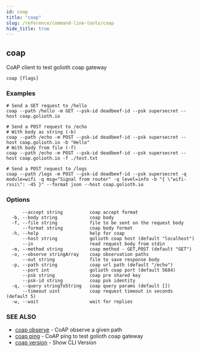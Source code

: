 ```yaml
---
id: coap
title: "coap"
slug: /reference/command-line-tools/coap
hide_title: true
---
```


## coap

CoAP client to test golioth coap gateway

```
coap [flags]
```

### Examples

```
# Send a GET request to /hello
coap --path /hello -m GET --psk-id deadbeef-id --psk supersecret --host coap.golioth.io

# Send a POST request to /echo
# With body as string (-b)
coap --path /echo -m POST --psk-id deadbeef-id --psk supersecret --host coap.golioth.io -b "Hello"
# With body from file (-f)
coap --path /echo -m POST --psk-id deadbeef-id --psk supersecret --host coap.golioth.io -f ./test.txt

# Send a POST request to /logs
coap --path /logs -m POST --psk-id deadbeef-id --psk supersecret -q module=wifi -q msg="Signal from router" -q level=info -b "{ \"wifi-rssi\": -45 }" --format json --host coap.golioth.io
```

### Options

```
      --accept string          coap accept format
  -b, --body string            coap body
  -f, --file string            file to be sent on the request body
      --format string          coap body format
  -h, --help                   help for coap
      --host string            golioth coap host (default "localhost")
      --in                     read request body from stdin
  -m, --method string          coap method - GET,POST (default "GET")
  -o, --observe stringArray    coap observation paths
      --out string             file to save response body
  -p, --path string            coap url path (default "/echo")
      --port int               golioth coap port (default 5684)
      --psk string             coap pre shared key
      --psk-id string          coap psk identity
  -q, --query stringToString   coap query params (default [])
      --timeout uint           coap request timeout in seconds (default 5)
  -w, --wait                   wait for replies
```

### SEE ALSO

- [coap observe](/reference/command-line-tools/coap/coap_observe/) - CoAP observe a given path
- [coap ping](/reference/command-line-tools/coap/coap_ping/) - CoAP ping to test golioth coap gateway
- [coap version](/reference/command-line-tools/coap/coap_version/) - Show CLI Version
